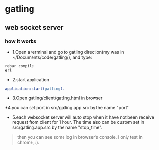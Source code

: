 # gatling
## web socket server
### how it works
* 1.Open a terminal and go to gatling direction(my was in ~/Documents/code/gatling/), and type:
```shell
rebar compile
erl
```
* 2.start application
```erlang
application:start(gatling).
```
* 3.Open gatling/client/gatling.html in browser

*4.you can set port in src/gatling.app.src by the name "port"

* 5.each websocket server will auto stop when it have not been receive request from client 
for 1 hour. The time also can be custom set in src/gatling.app.src by the name "stop_time".

>then you can see some log in browser's console. I only test in chrome, :).